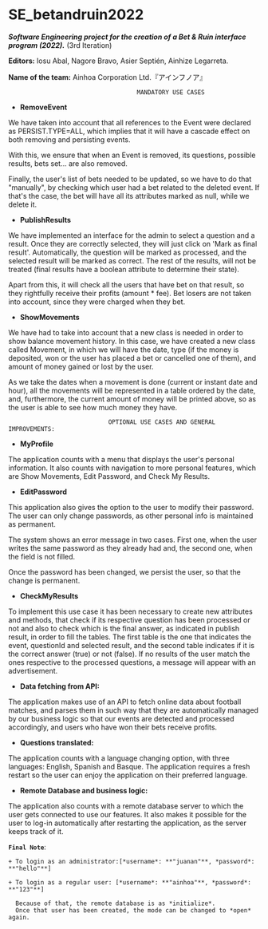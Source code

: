 # SE_betandruin2022
***Software Engineering project for the creation of a Bet &amp; Ruin interface program (2022).***
(3rd Iteration)

**Editors:** Iosu Abal, Nagore Bravo, Asier Septién, Ainhize Legarreta.

**Name of the team:** Ainhoa Corporation Ltd.『アインフノア』



                                        MANDATORY USE CASES


- **RemoveEvent**

We have taken into account that all references to the Event were declared as PERSIST.TYPE=ALL, 
which implies that it will have a cascade effect on both removing and persisting events.

With this, we ensure that when an Event is removed, its questions, possible results, bets set... are also removed.

Finally, the user's list of bets needed to be updated, so we have to do that "manually", by 
checking which user had a bet related to the deleted event.
If that's the case, the bet will have all its attributes marked as null, while we delete it.



- **PublishResults**

We have implemented an interface for the admin to select a question and a result.
Once they are correctly selected, they will just click on 'Mark as final result'. 
Automatically, the question will be marked as processed, and the selected result will be marked as correct.
The rest of the results, will not be treated (final results have a boolean attribute to determine their state). 

Apart from this, it will check all the users that have bet on that result, so they rightfully receive their profits (amount * fee).
Bet losers are not taken into account, since they were charged when they bet.


- **ShowMovements**

We have had to take into account that a new class is needed in order to show balance movement history.
In this case, we have created a new class called Movement, in which we will have the date, 
type (if the money is deposited, won or the user has placed a bet or cancelled one of them), 
and amount of money gained or lost by the user. 

As we take the dates when a movement is done (current or instant date and hour), 
all the movements will be represented in a table ordered by the date, and, furthermore, 
the current amount of money will be printed above, so as the user
is able to see how much money they have.


                                OPTIONAL USE CASES AND GENERAL IMPROVEMENTS:

- **MyProfile**

The application counts with a menu that displays the user's personal information.
It also counts with navigation to more personal features, which are Show Movements, Edit Password, and Check My Results. 

- **EditPassword** 

This application also gives the option to the user to modify their password.
The user can only change passwords, as other personal info is maintained as permanent.

The system shows an error message in two cases. 
First one, when the user writes the same password as they already had and, the second one, when the field is not filled. 

Once the password has been changed, we persist the user, so that the change is permanent.

- **CheckMyResults** 

To implement this use case it has been necessary to create new attributes and methods, that check if its respective question has been processed or not and also to check which is the final answer, as indicated in publish result, in order to fill the tables. The first table is the one that indicates the event, questionId and selected result, and the second table indicates if it is the correct answer (true) or not (false). If no results of the user match the ones respective to the processed questions, a message will appear with an advertisement.

- **Data fetching from API:**

The application makes use of an API to fetch online data about football matches, and parses them in such way that they are
automatically managed by our business logic so that our events are detected and processed accordingly, and users who have won
their bets receive profits.

- **Questions translated:**

The application counts with a language changing option, with three languages: English, Spanish and Basque. The application
requires a fresh restart so the user can enjoy the application on their preferred language.

- **Remote Database and business logic:**

The application also counts with a remote database server to which the user gets connected to use our features. It also makes
it possible for the user to log-in automatically after restarting the application, as the server keeps track of it.

**`Final Note`**:

    + To login as an administrator:[*username*: **"juanan"**, *password*: **"hello"**]

    + To login as a regular user: [*username*: **"ainhoa"**, *password*: **"123"**]

      Because of that, the remote database is as *initialize*.
      Once that user has been created, the mode can be changed to *open* again.
